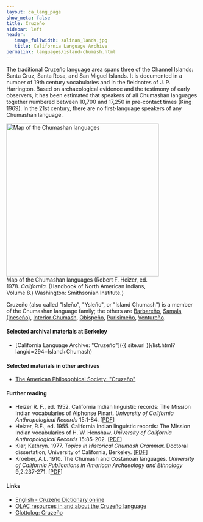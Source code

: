 ```yaml
---
layout: ca_lang_page
show_meta: false
title: Cruzeño
sidebar: left
header:
   image_fullwidth: salinan_lands.jpg
   title: California Language Archive
permalink: languages/island-chumash.html
---
```


The traditional Cruzeño language area spans three of the Channel Islands: Santa Cruz, Santa Rosa, and San Miguel Islands. It is documented in a number of 19th century vocabularies and in the fieldnotes of J. P. Harrington. Based on archaeological evidence and the testimony of early observers, it has been estimated that speakers of all Chumashan languages together numbered between 10,700 and 17,250 in pre-contact times (King 1969). In the 21st century, there are no first-language speakers of any Chumashan language.

<div class="image fit right" style="width: 400px;">
<a href="https://berkeley.box.com/v/chumashan-languages-map"><img alt="Map of the Chumashan languages" src="{{ site.urlimg }}chumashan-languages-map-small.jpg" width="400px"/></a>
<div class="caption">
Map of the Chumashan languages (Robert F. Heizer, ed. 1978. <em>California.</em> (Handbook of North American Indians, Volume 8.) Washington: Smithsonian Institute.)
</div>
</div>

Cruzeño (also called "Isleño", "Ysleño", or "Island Chumash") is a member of the Chumashan language family; the others are [Barbareño](barbareno.html), [Samala (Ineseño)](ineseno.html), [Interior Chumash](interior-chumash.html), [Obispeño](obispeno.html), [Purisimeño](purisimeno.html), [Ventureño](ventureno.html).

#### Selected archival materials at Berkeley

* [California Language Archive: "Cruzeño"]({{ site.url }}/list.html?langid=294=Island+Chumash)

#### Selected materials in other archives

* [The American Philosophical Society: "Cruzeño"](https://indigenousguide.amphilsoc.org/search?f%5B0%5D=guide_language_content_title%3ACruze%C3%B1o)

#### Further reading

* Heizer R. F., ed. 1952. California Indian linguistic records: The Mission Indian vocabularies of Alphonse Pinart. *University of California Anthropological Records* 15:1-84. [[PDF](http://digitalassets.lib.berkeley.edu/anthpubs/ucb/text/ucar015-001.pdf)]
* Heizer, R.F., ed. 1955. California Indian linguistic records: The Mission Indian vocabularies of H. W. Henshaw. *University of California Anthropological Records* 15:85-202. [[PDF](http://digitalassets.lib.berkeley.edu/anthpubs/ucb/text/ucar015-002.pdf)]
* Klar, Kathryn. 1977. *Topics in Historical Chumash Grammar.* Doctoral dissertation, University of California, Berkeley. [[PDF](https://escholarship.org/uc/item/31t2k96m)]
* Kroeber, A.L. 1910. The Chumash and Costanoan languages. *University of California Publications in American Archaeology and Ethnology* 9,2:237-271. [[PDF](https://digitalassets.lib.berkeley.edu/anthpubs/ucb/text/ucp009-004.pdf)]

#### Links

* [English - Cruzeño Dictionary online](https://glosbe.com/en/crz)
* [OLAC resources in and about the Cruzeño language](http://www.language-archives.org/language/crz)
* [Glottolog: Cruzeño](https://glottolog.org/resource/languoid/id/cruz1243)

